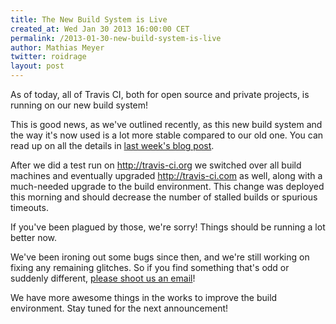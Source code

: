 ```yaml
---
title: The New Build System is Live
created_at: Wed Jan 30 2013 16:00:00 CET
permalink: /2013-01-30-new-build-system-is-live
author: Mathias Meyer
twitter: roidrage
layout: post
---
```

As of today, all of Travis CI, both for open source and private projects, is
running on our new build system!

This is good news, as we've outlined recently, as this new build system and the
way it's now used is a lot more stable compared to our old one. You can read up on
all the details in [last week's blog
post](/2013-01-25-the-worker-gets-a-revamp/).

After we did a test run on <http://travis-ci.org> we switched over all build
machines and eventually upgraded <http://travis-ci.com> as well, along with a
much-needed upgrade to the build environment. This change was deployed this
morning and should decrease the number of stalled builds or spurious timeouts.

If you've been plagued by those, we're sorry! Things should be running a lot
better now.

We've been ironing out some bugs since then, and we're still working on fixing
any remaining glitches. So if you find something that's odd or suddenly
different, [please shoot us an email](mailto:support@travis-ci.com)!

We have more awesome things in the works to improve the build environment. Stay
tuned for the next announcement!
